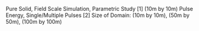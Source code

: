 Pure Solid, Field Scale Simulation, Parametric Study
[1] (10m by 10m) Pulse Energy, Single/Multiple Pulses
[2] Size of Domain: (10m by 10m), (50m by 50m), (100m by 100m) 